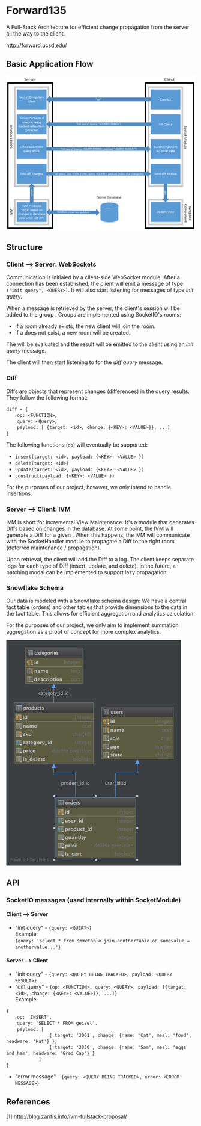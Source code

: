 # Forward135
A Full-Stack Architecture for efficient change propagation from the server all the way to the client.

http://forward.ucsd.edu/

## Basic Application Flow
![Socket Flow](https://github.com/bfalk8/forward135/raw/master/docs/images/webSocketFlow.png "Socket Flow Image")

## Structure
### Client --> Server: WebSockets

Communication is initialed by a client-side WebSocket module. After a connection has been established, the client will emit a message of type `("init query", <QUERY>)`. It will also start listening for messages of type *init query*.

When a message is retrieved by the server, the client's session will be added to the group *<QUERY>*. Groups are implemented using SocketIO's rooms:

- If a *<QUERY>* room already exists, the new client will join the room.
- If a *<QUERY>* does not exist, a new room will be created.

The *<QUERY>* will be evaluated and the result will be emitted to the client using an *init query* message.

The client will then start listening to for the *diff query* message.

### Diff
Diffs are objects that represent changes (differences) in the query results. They follow the following format:
```
diff = {
    op: <FUNCTION>,
    query: <Query>,
    payload: [ {target: <id>, change: {<KEY>: <VALUE>}}, ...]
}
```
The following functions (`op`) will eventually be supported:
- `insert(target: <id>, payload: {<KEY>: <VALUE> })`
- `delete(target: <id>)`
- `update(target: <id>, payload: {<KEY>: <VALUE> })`
- `construct(payload: {<KEY>: <VALUE> })`

For the purposes of our project, however, we only intend to handle insertions.

### Server --> Client: IVM
IVM is short for Incremental View Maintenance. It's a module that generates Diffs based on changes in the database. At some point, the IVM will generate a Diff for a given *<QUERY>*. When this happens, the IVM will communicate with the SocketHandler module to propagate a Diff to the right room (deferred maintenance / propagation).

Upon retrieval, the client will add the Diff to a log. The client keeps separate logs for each type of Diff (insert, update, and delete). In the future, a batching modal can be implemented to support lazy propagation.

### Snowflake Schema
Our data is modeled with a Snowflake schema design: We have a central fact table (orders) and other tables that provide dimensions to the data in the fact table. This allows for efficient aggregation and analytics calculation.

For the purposes of our project, we only aim to implement summation aggregation as a proof of concept for more complex analytics.

![Snowflake Schema](https://github.com/bfalk8/forward135/blob/master/docs/images/snowflakeDB1.png "Snowflake Schema")

## API
### SocketIO messages (used internally within SocketModule)
#### Client --> Server
* "init query" - `{query: <QUERY>}` <br>
  Example: <br>
`{query: 'select * from sometable join anothertable on somevalue = anothervalue...'}`

#### Server --> Client
* "init query" - `{query: <QUERY BEING TRACKED>, payload: <QUERY RESULT>}`
* "diff query" - `{op: <FUNCTION>, query: <QUERY>, payload: [{target: <id>, change: {<KEY>: <VALUE>}}, ...]}` <br>
  Example: <br>
```
{
    op: 'INSERT',
    query: 'SELECT * FROM geisel',
    payload: [
                { target: '3001', change: {name: 'Cat', meal: 'food', headware: 'Hat'} },
                { target: '3030', change: {name: 'Sam', meal: 'eggs and ham', headware: 'Grad Cap'} }
            ]
}
```
* "error message" - `{query: <QUERY BEING TRACKED>, error: <ERROR MESSAGE>}`

## References
[1] http://blog.zarifis.info/ivm-fullstack-proposal/
